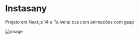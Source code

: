 # Instasany
Projeto em Next.js 14 e Tailwind css com animações com gsap

![image](https://github.com/YurrialSG/instasany/assets/22498926/a0b8c172-5c63-446d-af20-ec0c92443c0c)
